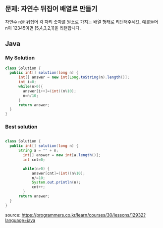 ## 문제: 자연수 뒤집어 배열로 만들기 

자연수 n을 뒤집어 각 자리 숫자를 원소로 가지는 배열 형태로 리턴해주세요. 예를들어 n이 12345이면 [5,4,3,2,1]을 리턴합니다.

## Java

### My Solution 
```java
class Solution {
  public int[] solution(long n) {      
      int[] answer = new int[Long.toString(n).length()];
      int i=0;
      while(n>0){
        answer[i++]=(int)(n%10);
        n=n/10;
      }
      return answer;
  }
}
```

### Best solution 
```java

class Solution {
  public int[] solution(long n) {
      String a = "" + n;
        int[] answer = new int[a.length()];
        int cnt=0;

        while(n>0) {
            answer[cnt]=(int)(n%10);
            n/=10;
            System.out.println(n);
            cnt++;
        }
      return answer;
  }
}

```



<bold> source: https://programmers.co.kr/learn/courses/30/lessons/12932?language=java </bold>
